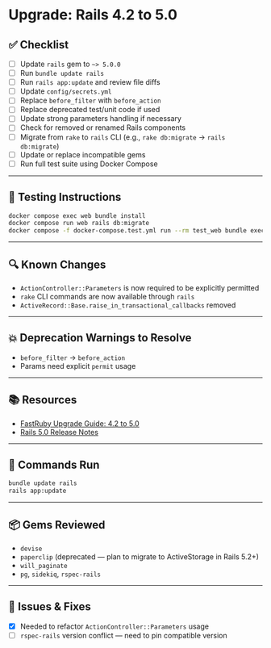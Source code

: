 # Upgrade: Rails 4.2 to 5.0

## ✅ Checklist

- [ ] Update `rails` gem to `~> 5.0.0`
- [ ] Run `bundle update rails`
- [ ] Run `rails app:update` and review file diffs
- [ ] Update `config/secrets.yml`
- [ ] Replace `before_filter` with `before_action`
- [ ] Replace deprecated test/unit code if used
- [ ] Update strong parameters handling if necessary
- [ ] Check for removed or renamed Rails components
- [ ] Migrate from `rake` to `rails` CLI (e.g., `rake db:migrate` → `rails db:migrate`)
- [ ] Update or replace incompatible gems
- [ ] Run full test suite using Docker Compose

---

## 🧪 Testing Instructions

```sh
docker compose exec web bundle install
docker compose run web rails db:migrate
docker compose -f docker-compose.test.yml run --rm test_web bundle exec rspec
```

---

## 🔍 Known Changes

- `ActionController::Parameters` is now required to be explicitly permitted
- `rake` CLI commands are now available through `rails`
- `ActiveRecord::Base.raise_in_transactional_callbacks` removed

---

## 💥 Deprecation Warnings to Resolve

- `before_filter` → `before_action`
- Params need explicit `permit` usage

---

## 📚 Resources

- [FastRuby Upgrade Guide: 4.2 to 5.0](https://www.fastruby.io/blog/rails/upgrades/rails-upgrade-guide-4-2-to-5-0.html)
- [Rails 5.0 Release Notes](https://guides.rubyonrails.org/5_0_release_notes.html)

---

## 🔁 Commands Run

```sh
bundle update rails
rails app:update
```

---

## 📦 Gems Reviewed

- `devise`
- `paperclip` (deprecated — plan to migrate to ActiveStorage in Rails 5.2+)
- `will_paginate`
- `pg`, `sidekiq`, `rspec-rails`

---

## 🧰 Issues & Fixes

- [x] Needed to refactor `ActionController::Parameters` usage
- [ ] `rspec-rails` version conflict — need to pin compatible version
